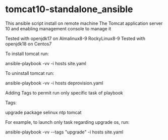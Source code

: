 # tomcat10-standalone_ansible

This ansible script install on remote machine The Tomcat application server 10 and enabling management console to manage it

Tested with openjdk17 on Almalinux8-9 RockyLinux8-9
Tested with openjdk18 on Centos7

To install tomcat run:

ansible-playbook -vv -i hosts site.yaml

To uninstall tomcat run:

ansible-playbook -vv -i hosts deprovision.yaml

Adding Tags to permit run only specific task of playbook

Tags:

upgrade
package
selinux
ntp
tomcat

For example, to launch only task regarding upgrade os, run:
 
ansible-playbook -vv --tags "upgrade" -i hosts site.yaml
